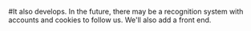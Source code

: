 #It also develops. In the future, there may be a recognition system with accounts and cookies to follow us. We'll also add a front end.

 
 
